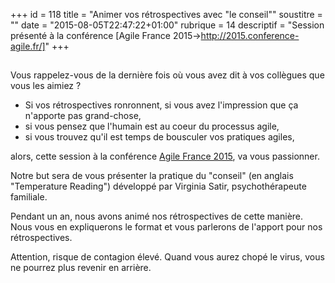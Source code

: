+++
id = 118
title = "Animer vos rétrospectives avec \"le conseil\""
soustitre = ""
date = "2015-08-05T22:47:22+01:00"
rubrique = 14
descriptif = "Session présenté à la conférence [Agile France 2015->http://2015.conference-agile.fr/]"
+++

<h2></h2>
Vous rappelez-vous de la dernière fois où vous avez dit à vos collègues que vous les aimiez ?

- Si vos rétrospectives ronronnent, si vous avez l'impression que ça n'apporte pas grand-chose, 
- si vous pensez que l'humain est au coeur du processus agile, 
- si vous trouvez qu'il est temps de bousculer vos pratiques agiles, 

alors, cette session à la conférence [Agile France 2015](http://2015.conference-agile.fr/), va vous passionner.

Notre but sera de vous présenter la pratique du "conseil" (en anglais "Temperature Reading") développé par Virginia Satir, psychothérapeute familiale.

Pendant un an, nous avons animé nos rétrospectives de cette manière. Nous vous en expliquerons le format et vous parlerons de l'apport pour nos rétrospectives.

Attention, risque de contagion élevé. Quand vous aurez chopé le virus, vous ne pourrez plus revenir en arrière.